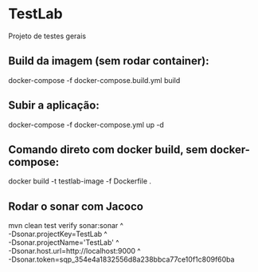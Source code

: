 # TestLab
Projeto de testes gerais

## Build da imagem (sem rodar container):
docker-compose -f docker-compose.build.yml build

## Subir a aplicação:
docker-compose -f docker-compose.yml up -d

## Comando direto com docker build, sem docker-compose:
docker build -t testlab-image -f Dockerfile .

## Rodar o sonar com Jacoco
mvn clean test verify sonar:sonar ^  
-Dsonar.projectKey=TestLab ^  
-Dsonar.projectName='TestLab' ^  
-Dsonar.host.url=http://localhost:9000 ^  
-Dsonar.token=sqp_354e4a1832556d8a238bbca77ce10f1c809f60ba  